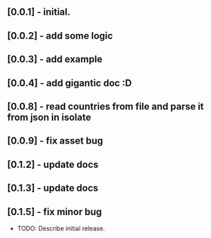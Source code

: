## [0.0.1] - initial.
## [0.0.2] - add some logic
## [0.0.3] - add example
## [0.0.4] - add gigantic doc :D
## [0.0.8] - read countries from file and parse it from json in isolate
## [0.0.9] - fix asset bug
## [0.1.2] - update docs
## [0.1.3] - update docs
## [0.1.5] - fix minor bug

* TODO: Describe initial release.
